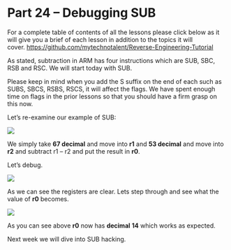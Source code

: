 # Part 24 – Debugging SUB

For a complete table of contents of all the lessons please click below as it will give you a brief of each lesson in addition to the topics it will cover.&nbsp;https://github.com/mytechnotalent/Reverse-Engineering-Tutorial

As stated, subtraction in ARM has four instructions which are SUB, SBC, RSB and RSC. We will start today with SUB.

Please keep in mind when you add the S suffix on the end of each such as SUBS, SBCS, RSBS, RSCS, it will affect the flags. We have spent enough time on flags in the prior lessons so that you should have a firm grasp on this now.

Let’s re-examine our example of SUB:

<div class="slate-resizable-image-embed slate-image-embed__resize-full-width"><img src="https://media-exp1.licdn.com/dms/image/C4E12AQGNYncBi1u5gQ/article-inline_image-shrink_1000_1488/0/1520242319262?e=1614211200&amp;v=beta&amp;t=yGVyY4CYaYYfm5odLkZIZD6eLIYhTGEigucWmfI-ZoI"/></div>

We simply take __67 decimal__ and move into __r1__ and __53 decimal__ and move into __r2__ and subtract r1 – r2 and put the result in __r0__.

Let’s debug.

<div class="slate-resizable-image-embed slate-image-embed__resize-full-width"><img src="https://media-exp1.licdn.com/dms/image/C4E12AQEEItLzcF9iEQ/article-inline_image-shrink_1000_1488/0/1520211071860?e=1614211200&amp;v=beta&amp;t=UO3gLszLB_OyFDzeMWP3RQc5PsWgKhUlp4tfV1vg5dc"/></div>

As we can see the registers are clear. Lets step through and see what the value of __r0__ becomes.

<div class="slate-resizable-image-embed slate-image-embed__resize-middle"><img src="https://media-exp1.licdn.com/dms/image/C4E12AQH-r9wuFzXkiQ/article-inline_image-shrink_1000_1488/0/1520241790816?e=1614211200&amp;v=beta&amp;t=b-mMKANiy2mcECahVK1YAbIl5G8kG1DKOr0TSSQqqnE"/></div>

As you can see above __r0__ now has __decimal__ __14__ which works as expected.

Next week we will dive into SUB hacking.